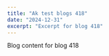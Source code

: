 ```yaml
---
title: "Ak test blogs 418"
date: "2024-12-31"
excerpt: "Excerpt for blog 418"
---
```


Blog content for blog 418